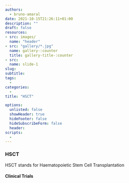 ```yaml
---
authors:
  - bruno-amaral
date: 2021-10-15T21:26:11+01:00
description: ""
draft: false
resources: 
- src: images/
  name: "header"
- src: "gallery/*.jpg"
  name: gallery-:counter
  title: gallery-title-:counter
- src:
  name: slide-1
slug:
subtitle: 
tags: 
  - 
categories: 
  - 
title: "HSCT"

options:
  unlisted: false
  showHeader: true
  hideFooter: false
  hideSubscribeForm: false
  header:
scripts:
  -
---
```


<h3 id="HSCT">HSCT</h3>

<p>HSCT stands for Haematopoietic Stem Cell Transplantation</p>

<ol class="articles HSCT"></ol>
<h4>Clinical Trials</h4>
<ol class="trials HSCT"></ol>